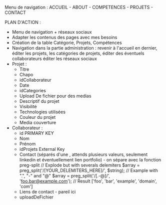 Menu de navigation : 
ACCUEIL - ABOUT - COMPETENCES - PROJETS - CONTACT 

PLAN D'ACTION :
- Menu de navigation + réseaux sociaux
- Adapter les contenus des pages avec mes besoins 
- Création de la table Catégorie, Projets, Compétences
- Navigation dans la partie administration : revenir à l'accueil en dernier, éditer les projets, les catégories de projets, éditer des éventuels collaborateurs éditer les réseaux sociaux
- Projet : 
    - Titre 
    - Chapo 
    - idCollaborateur
    - Date
    - idCategories
    - Upload De fichier pour des medias
    - Descriptif du projet 
    - Visibilité
    - Technologies utilisées 
    - Couleur du projet
    - Media couverture
- Collaborateur : 
    - id PRIMARY KEY
    - Nom
    - Prénom
    - idProjets External Key
    - Contact (séparés d'une , attends plusieurs valeurs, seulement linkedin et éventuellement lien portfolio)  - on sépare avec la fonction preg-split // Explode but with severals delemiters $array = preg_split('/[YOUR_DELEMITERS_HERE]/', $string); // Example with ".", "-" and "@" $array = preg_split('/[.\-@]/', 'foo.bar@example.com'); // Result ['foo', 'bar', 'example', 'domain', 'com']
    - Liens de contact                                    - pareil ici 
    - uploadDeFichier